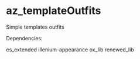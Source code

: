 # az_templateOutfits
Simple templates outfits

Dependencies:

  es_extended
  illenium-appearance
  ox_lib
  renewed_lib
